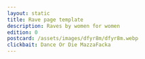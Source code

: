 ```yaml
---
layout: static
title: Rave page template
description: Raves by women for women
edition: 0
postcard: /assets/images/dfyr8m/dfyr8m.webp
clickbait: Dance Or Die MazzaFacka
---
```


